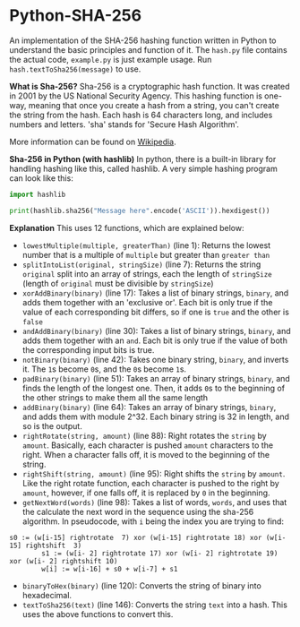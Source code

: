 # Python-SHA-256
An implementation of the SHA-256 hashing function written in Python to understand the basic principles and function of it.
The `hash.py` file contains the actual code, `example.py` is just example usage. Run `hash.textToSha256(message)` to use.

**What is Sha-256?**
Sha-256 is a cryptographic hash function. It was created in 2001 by the US National Security Agency. This hashing function is one-way, meaning that once you create a hash from a string, you can't create the string from the hash. Each hash is 64 characters long, and includes numbers and letters. 'sha' stands for 'Secure Hash Algorithm'. 

More information can be found on [Wikipedia](https://wikipedia.org/wiki/SHA-2).

**Sha-256 in Python (with hashlib)**
In python, there is a built-in library for handling hashing like this, called hashlib. A very simple hashing program can look like this:
```python
import hashlib

print(hashlib.sha256("Message here".encode('ASCII')).hexdigest())
```

**Explanation**
This uses 12 functions, which are explained below:
- `lowestMultiple(multiple, greaterThan)` (line 1): Returns the lowest number that is a multiple of `multiple` but greater than `greater than`
- `splitIntoList(original, stringSize)` (line 7): Returns the string `original` split into an array of strings, each the length of `stringSize` (length of `original` must be divisible by `stringSize`)
- `xorAddBinary(binary)` (line 17): Takes a list of binary strings, `binary`, and adds them together with an 'exclusive or'. Each bit is only true if the value of each corresponding bit differs, so if one is `true` and the other is `false`
- `andAddBinary(binary)` (line 30): Takes a list of binary strings, `binary`, and adds them together with an `and`. Each bit is only true if the value of both the corresponding input bits is true.
- `notBinary(binary)` (line 42): Takes one binary string, `binary`, and inverts it. The `1`s become `0`s, and the `0`s become `1`s.
- `padBinary(binary)` (line 51): Takes an array of binary strings, `binary`, and finds the length of the longest one. Then, it adds `0`s to the beginning of the other strings to make them all the same length
- `addBinary(binary)` (line 64): Takes an array of binary strings, `binary`, and adds them with module 2^32. Each binary string is 32 in length, and so is the output. 
- `rightRotate(string, amount)` (line 88): Right rotates the `string` by `amount`. Basically, each character is pushed `amount` characters to the right. When a character falls off, it is moved to the beginning of the string.
- `rightShift(string, amount)` (line 95): Right shifts the `string` by `amount`. Like the right rotate function, each character is pushed to the right by `amount`, however, if one falls off, it is replaced by `0` in the beginning.
- `getNextWord(words)` (line 98): Takes a list of words, `words`, and uses that the calculate the next word in the sequence using the sha-256 algorithm. In pseudocode, with `i` being the index you are trying to find:
```
s0 := (w[i-15] rightrotate  7) xor (w[i-15] rightrotate 18) xor (w[i-15] rightshift  3)
        s1 := (w[i- 2] rightrotate 17) xor (w[i- 2] rightrotate 19) xor (w[i- 2] rightshift 10)
        w[i] := w[i-16] + s0 + w[i-7] + s1
```
- `binaryToHex(binary)` (line 120): Converts the string of binary into hexadecimal.
- `textToSha256(text)` (line 146): Converts the string `text` into a hash. This uses the above functions to convert this.

